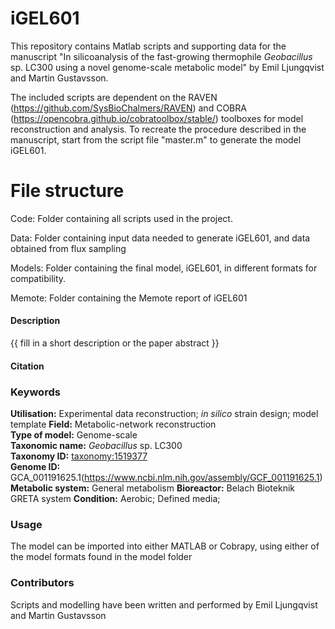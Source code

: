 # iGEL601
This repository contains Matlab scripts and supporting data for the manuscript "In silicoanalysis of the fast-growing thermophile *Geobacillus* sp. LC300 using a novel genome-scale metabolic model" by Emil Ljungqvist and Martin Gustavsson. 

The included scripts are dependent on the RAVEN (https://github.com/SysBioChalmers/RAVEN) and COBRA (https://opencobra.github.io/cobratoolbox/stable/) toolboxes for model reconstruction and analysis. To recreate the procedure described in the manuscript, start from the script file "master.m" to generate the model iGEL601.

# File structure

Code: Folder containing all scripts used in the project.

Data: Folder containing input data needed to generate iGEL601, and data obtained from flux sampling

Models: Folder containing the final model, iGEL601, in different formats for compatibility.

Memote: Folder containing the Memote report of iGEL601


#### Description

{{ fill in a short description or the paper abstract }}


#### Citation

### Keywords

**Utilisation:** Experimental data reconstruction; _in silico_ strain design; model template 
**Field:** Metabolic-network reconstruction  
**Type of model:** Genome-scale  
**Taxonomic name:** _Geobacillus_ sp. LC300  
**Taxonomy ID:** [taxonomy:1519377](https://identifiers.org/taxonomy:1519377)  
**Genome ID:** GCA_001191625.1(https://www.ncbi.nlm.nih.gov/assembly/GCF_001191625.1)
**Metabolic system:** General metabolism
**Bioreactor:** Belach Bioteknik GRETA system
**Condition:** Aerobic; Defined media; 

### Usage

The model can be imported into either MATLAB or Cobrapy, using either of the model formats found in the model folder


### Contributors
Scripts and modelling have been written and performed by Emil Ljungqvist and Martin Gustavsson

